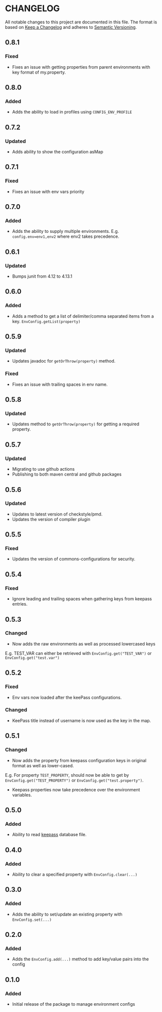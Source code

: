 # CHANGELOG

All notable changes to this project are documented in this file.
The format is based on [Keep a Changelog](http://keepachangelog.com/en/1.0.0/)
and adheres to [Semantic Versioning](http://semver.org/spec/v2.0.0.html).

## 0.8.1

### Fixed

- Fixes an issue with getting properties from parent environments with key format of my.property.

## 0.8.0

### Added

- Adds the ability to load in profiles using `CONFIG_ENV_PROFILE`

## 0.7.2

### Updated

- Adds ability to show the configuration asMap

## 0.7.1

### Fixed

- Fixes an issue with env vars priority

## 0.7.0

### Added

- Adds the ability to supply multiple environments. E.g. `config.env=env1,env2` where env2 takes precedence.

## 0.6.1

### Updated

- Bumps junit from 4.12 to 4.13.1

## 0.6.0

### Added

- Adds a method to get a list of delimiter/comma separated items from a key. `EnvConfig.getList(property)`

## 0.5.9

### Updated

- Updates javadoc for `getOrThrow(property)` method.

### Fixed

- Fixes an issue with trailing spaces in env name.

## 0.5.8

### Updated

- Updates method to `getOrThrow(property)` for getting a required property.

## 0.5.7

### Updated

- Migrating to use github actions
- Publishing to both maven central and github packages

## 0.5.6

### Updated

- Updates to latest version of checkstyle/pmd.
- Updates the version of compiler plugin

## 0.5.5

### Fixed

- Updates the version of commons-configurations for security.

## 0.5.4

### Fixed

- Ignore leading and trailing spaces when gathering keys from keepass entries.

## 0.5.3

### Changed

- Now adds the raw environments as well as processed lowercased keys

E.g. TEST_VAR can either be retrieved with `EnvConfig.get("TEST_VAR")` or `EnvConfig.get("test.var")`

## 0.5.2

### Fixed

- Env vars now loaded after the keePass configurations.

### Changed

- KeePass title instead of username is now used as the key in the map.

## 0.5.1

### Changed

- Now adds the property from keepass configuration keys in original format as well as lower-cased.

E.g. For property `TEST_PROPERTY`, should now be able to get by `EnvConfig.get("TEST_PROPERTY")` or `EnvConfig.get("test.property")`.

- Keepass properties now take precedence over the environment variables.

## 0.5.0

### Added

- Ability to read [keepass](https://keepass.info) database file.

## 0.4.0

### Added

- Ability to clear a specified property with `EnvConfig.clear(...)`

## 0.3.0

### Added

- Adds the ability to set/update an existing property with `EnvConfig.set(...)`

## 0.2.0

### Added

- Adds the `EnvConfig.add(...)` method to add key/value pairs into the config

## 0.1.0

### Added

- Initial release of the package to manage environment configs
